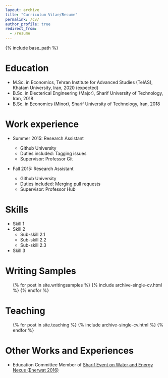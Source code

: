 ```yaml
---
layout: archive
title: "Curriculum Vitae/Resume"
permalink: /cv/
author_profile: true
redirect_from:
  - /resume
---
```


{% include base_path %}

Education
======
* M.Sc. in Economics, Tehran Institute for Advanced Studies (TeIAS), Khatam University, Iran, 2020 (expected)
* B.Sc. in Electerical Engineering (Major), Sharif University of Technology, Iran, 2018
* B.Sc. in Economics (Minor), Sharif University of Technology, Iran, 2018

Work experience
======
* Summer 2015: Research Assistant
  * Github University
  * Duties included: Tagging issues
  * Supervisor: Professor Git

* Fall 2015: Research Assistant
  * Github University
  * Duties included: Merging pull requests
  * Supervisor: Professor Hub
  
Skills
======
* Skill 1
* Skill 2
  * Sub-skill 2.1
  * Sub-skill 2.2
  * Sub-skill 2.3
* Skill 3

Writing Samples
======
  <ul>{% for post in site.writingsamples %}
    {% include archive-single-cv.html %}
  {% endfor %}</ul>
  
  
Teaching
======
  <ul>{% for post in site.teaching %}
    {% include archive-single-cv.html %}
  {% endfor %}</ul>
  
Other Works and Experiences
======
* Education Committee Member of <a href="http://enerwat.sharif.ir/?lang=en" target="_blank" rel="noopener noreferrer">Sharif Event on Water and Energy Nexus (Enerwat 2016)</a>
